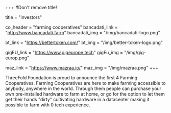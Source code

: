 +++
#Don't remove title!

title = "investors"

co_header = "farming cooperatives"
bancadati_link = "http://www.bancadati.farm"
bancadati_img = "/img/bancadati-logo.png"

bt_link = "https://bettertoken.com/"
bt_img = "/img/better-token-logo.png"

gigEU_link = "https://www.gigeurope.tech"
gigEu_img = "/img/gig-europ.png"

maz_link = "https://www.mazraa.io/"
maz_img = "/img/mazraa.png"
+++

ThreeFold Foundation is proud to announce the first 4 Farming Cooperatives.
Farming Cooperatives are here to make farming accessible to anybody, anywhere in the world.
Through them people can purchase your own pre-installed hardware to farm at home, or go for the option to let them get their hands "dirty" cultivating hardware in a datacenter making it possible to farm with 0 tech experience. 
